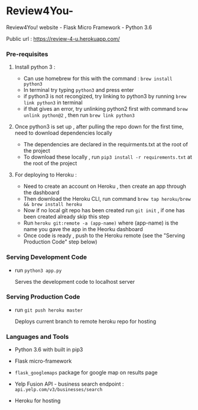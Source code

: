 #  Review4You-

Review4You! website - Flask Micro Framework - Python  3.6

Public url : https://review-4-u.herokuapp.com/


###  Pre-requisites

1. Install python 3 :
    - Can use homebrew for this with the command : `brew install python3`
    - In terminal try typing `python3` and press enter 
    - if python3 is not recongized, try linking to python3 by running `brew link python3` in terminal
    - if that gives an error, try unlinking python2 first with command `brew unlink python@2` , then run `brew link python3` 


2. Once python3 is set up , after pulling the repo down for the first time, need to download dependencies locally
    - The dependencies are declared in the requirments.txt at the root of the project
    - To download these locally , run `pip3 install -r requirements.txt` at the root of the project


3. For deploying to Heroku :
    - Need to create an account on Heroku , then create an app through the dashboard
    - Then download the Heroku CLI, run command `brew tap heroku/brew && brew install heroku`
    - Now if no local git repo has been created run `git init` , if one has been created already skip this step
    - Run `heroku git:remote -a (app-name)` where (app-name) is the name you gave the app in the Heorku dashboard
    - Once code is ready , push to the Heroku remote (see the "Serving Production Code" step below)



###  Serving Development Code

  - run `python3 app.py`

    Serves the development code to localhost server



###  Serving Production Code

  - run `git push heroku master`

    Deploys current branch to remote heroku repo for hosting 



###  Languages and Tools

  - Python 3.6 with built in pip3 

  - Flask micro-framework

  - `flask_googlemaps` package for google map on results page

  - Yelp Fusion API - business search endpoint : `api.yelp.com/v3/businesses/search`

  - Heroku for hosting
